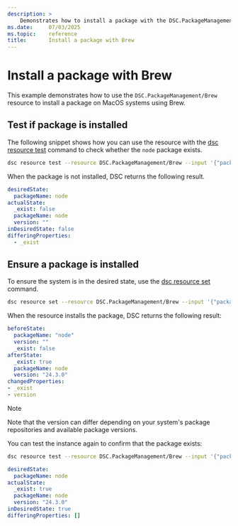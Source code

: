 ```yaml
---
description: > 
    Demonstrates how to install a package with the DSC.PackageManagement/Brew resource
ms.date:     07/03/2025
ms.topic:    reference
title:       Install a package with Brew
---
```


# Install a package with Brew

This example demonstrates how to use the `DSC.PackageManagement/Brew` resource to install a package
on MacOS systems using Brew.

## Test if package is installed

The following snippet shows how you can use the resource with the [dsc resource test][00] command
to check whether the `node` package exists.

```bash
dsc resource test --resource DSC.PackageManagement/Brew --input '{"packageName":"node"}'
```

When the package is not installed, DSC returns the following result.

```yaml
desiredState:
  packageName: node
actualState:
  _exist: false
  packageName: node
  version: ""
inDesiredState: false
differingProperties:
  - _exist
```

## Ensure a package is installed

To ensure the system is in the desired state, use the [dsc resource set][01]
command.

```bash
dsc resource set --resource DSC.PackageManagement/Brew --input '{"packageName":"node"}'
```

When the resource installs the package, DSC returns the following result:

```yaml
beforeState:
  packageName: "node"
  version: ""
  _exist: false
afterState:
  _exist: true
  packageName: node
  version: "24.3.0"
changedProperties:
- _exist
- version
```

> [!NOTE]
> Note that the version can differ depending on your system's package repositories
> and available package versions.

You can test the instance again to confirm that the package exists:

```bash
dsc resource test --resource DSC.PackageManagement/Brew --input '{"packageName":"node"}'
```

```yaml
desiredState:
  packageName: node
actualState:
  _exist: true
  packageName: node
  version: "24.3.0"
inDesiredState: true
differingProperties: []
```

<!-- Link reference definitions -->
[00]: ../../../../../cli/resource/test.md
[01]: ../../../../../cli/resource/set.md
